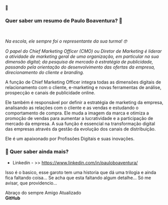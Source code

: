 👋
### Quer saber um resumo de Paulo Boaventura? 👋
<br>

 </p><p><i><font style="vertical-align: inherit;"><font style="vertical-align: inherit;" class="">Na escola, ele sempre foi o representante da sua turma! </font><font style="vertical-align: inherit;">🤓</font></font></i></p>

<p><i><font style="vertical-align: inherit;"><font style="vertical-align: inherit;">O papel do Chief Marketing Officer (CMO) ou Diretor de Marketing é liderar a atividade de marketing geral de uma organização, em particular na sua dimensão digital; </font><font style="vertical-align: inherit;" class="">da pesquisa de mercado à estratégia de publicidade, passando pela orientação do desenvolvimento das ofertas da empresa, direcionamento do cliente e branding.&nbsp;</font></font></i></p>

<p><font style="vertical-align: inherit;"><font style="vertical-align: inherit;">A função de Chief Marketing Officer integra todas as dimensões digitais de relacionamento com o cliente, e-marketing e novas ferramentas de análise, prospecção e canais de publicidade online.</font></font></p>

<p><font style="vertical-align: inherit;"><font style="vertical-align: inherit;">Ele também é responsável por definir a estratégia de marketing da empresa, analisando as relações com o cliente e as vendas e estudando o comportamento de compra. </font><font style="vertical-align: inherit;">Ele muda a imagem da marca e otimiza a promoção de vendas para aumentar a lucratividade e a participação de mercado da empresa. </font><font style="vertical-align: inherit;">A sua função é essencial na transformação digital das empresas através da gestão da evolução dos canais de distribuição.</font></font></p>

<p><font style="vertical-align: inherit;"><font style="vertical-align: inherit;">Ele é um apaixonado por Profissões Digitais e suas inovações.


  ### 🔭   Quer saber ainda mais? 

 - Linkedin - >> <link> https://www.linkedin.com/in/pauloboaventura/ </link>

Isso é o basico, esse garoto tem uma historia que dá uma trilogia e ainda fica faltando coisa... 
Se acha que esta faltando algum detalhe... 
Só me avisar, que providencio... 

Abraço do sempre Amigo Atualizado <br>
<b>GitHub</b>

<!--
**PauloBoaventura/PauloBoaventura** is a ✨ _special_ ✨ repository because its `README.md` (this file) appears on your GitHub profile.

 

Here are some ideas to get you started:

- 🔭 I’m currently working on ...
- 🌱 I’m currently learning ...
- 👯 I’m looking to collaborate on ...
- 🤔 I’m looking for help with ...
- 💬 Ask me about ...
- 📫 How to reach me: ...
- 😄 Pronouns: ...
- ⚡ Fun fact: ...
-->
